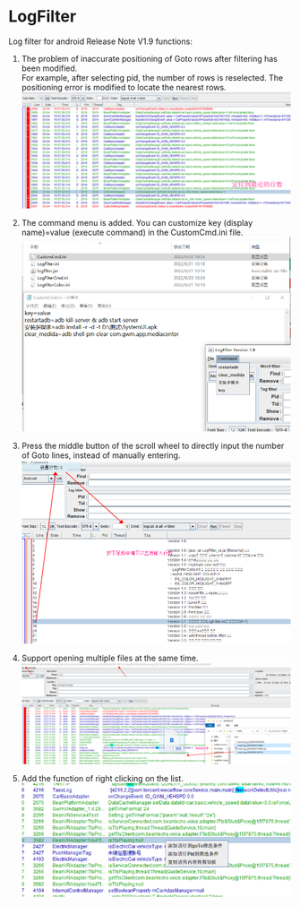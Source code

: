 # LogFilter
Log filter for android
Release Note 
V1.9 functions:

1. The problem of inaccurate positioning of Goto rows after filtering has been modified. <br>
   For example, after selecting pid, the number of rows is reselected. The positioning error is modified to locate the nearest rows.
![image](https://github.com/tigerface/LogFilter/blob/master/images/goto.png)

2. The command menu is added. You can customize key (display name)=value (execute command) in the CustomCmd.ini file.
![image](https://github.com/tigerface/LogFilter/blob/master/images/command.png)

3. Press the middle button of the scroll wheel to directly input the number of Goto lines, instead of manually entering.
![image](https://github.com/tigerface/LogFilter/blob/master/images/middle_key.png)

4. Support opening multiple files at the same time.
 ![image](https://github.com/tigerface/LogFilter/blob/master/images/open_multi_files.png)

5. Add the function of right clicking on the list.
 ![image](https://github.com/tigerface/LogFilter/blob/master/images/right_button.png)
